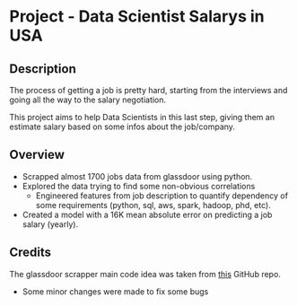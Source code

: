 # Project - Data Scientist Salarys in USA

## Description
The process of getting a job is pretty hard, starting from the interviews and going all the way to the salary negotiation.

This project aims to help Data Scientists in this last step, giving them an estimate salary based on some infos about the job/company.

## Overview
* Scrapped almost 1700 jobs data from glassdoor using python.
* Explored the data trying to find some non-obvious correlations 
    * Engineered features from job description to quantify dependency of some requirements (python, sql, aws, spark, hadoop, phd, etc).
* Created a model with a 16K mean absolute error on predicting a job salary (yearly).

## Credits
The glassdoor scrapper main code idea was taken from [this](https://github.com/arapfaik/scraping-glassdoor-selenium) GitHub repo.
* Some minor changes were made to fix some bugs